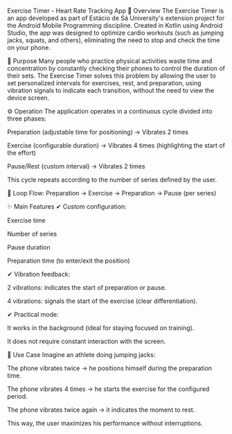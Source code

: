 Exercise Timer - Heart Rate Tracking App
📌 Overview
The Exercise Timer is an app developed as part of Estácio de Sá University's extension project for the Android Mobile Programming discipline. Created in Kotlin using Android Studio, the app was designed to optimize cardio workouts (such as jumping jacks, squats, and others), eliminating the need to stop and check the time on your phone.

🎯 Purpose
Many people who practice physical activities waste time and concentration by constantly checking their phones to control the duration of their sets. The Exercise Timer solves this problem by allowing the user to set personalized intervals for exercises, rest, and preparation, using vibration signals to indicate each transition, without the need to view the device screen.

⚙️ Operation
The application operates in a continuous cycle divided into three phases:

Preparation (adjustable time for positioning) → Vibrates 2 times

Exercise (configurable duration) → Vibrates 4 times (highlighting the start of the effort)

Pause/Rest (custom interval) → Vibrates 2 times

This cycle repeats according to the number of series defined by the user.

🔄 Loop Flow:
Preparation → Exercise → Preparation → Pause (per series)

✨ Main Features
✔ Custom configuration:

Exercise time

Number of series

Pause duration

Preparation time (to enter/exit the position)

✔ Vibration feedback:

2 vibrations: indicates the start of preparation or pause.

4 vibrations: signals the start of the exercise (clear differentiation).

✔ Practical mode:

It works in the background (ideal for staying focused on training).

It does not require constant interaction with the screen.

📲 Use Case
Imagine an athlete doing jumping jacks:

The phone vibrates twice → he positions himself during the preparation time.

The phone vibrates 4 times → he starts the exercise for the configured period.

The phone vibrates twice again → it indicates the moment to rest.

This way, the user maximizes his performance without interruptions.
